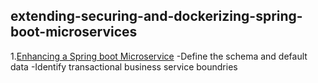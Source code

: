 ## extending-securing-and-dockerizing-spring-boot-microservices

1.[Enhancing a Spring boot Microservice](https://github.com/LuwamTesfamariam/extending-securing-and-dockerizing-spring-boot-microservices/tree/main/Enhancing%20Spring%20Boot%20microservice/explorecali)
  -Define the schema and default data
  -Identify transactional business service boundries
